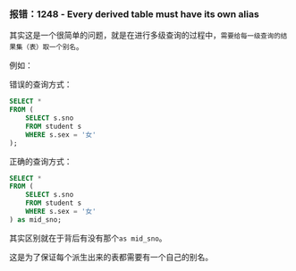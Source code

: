 ### 报错：1248 - Every derived table must have its own alias

其实这是一个很简单的问题，就是在进行多级查询的过程中，`需要给每一级查询的结果集（表）取一个别名`。

例如：

错误的查询方式：

```sql
SELECT *
FROM (
	SELECT s.sno
	FROM student s
	WHERE s.sex = '女'
);
```

正确的查询方式：

```sql
SELECT *
FROM (
	SELECT s.sno
	FROM student s
	WHERE s.sex = '女'
) as mid_sno;
```

其实区别就在于背后有没有那个`as mid_sno`。

这是为了保证每个派生出来的表都需要有一个自己的别名。